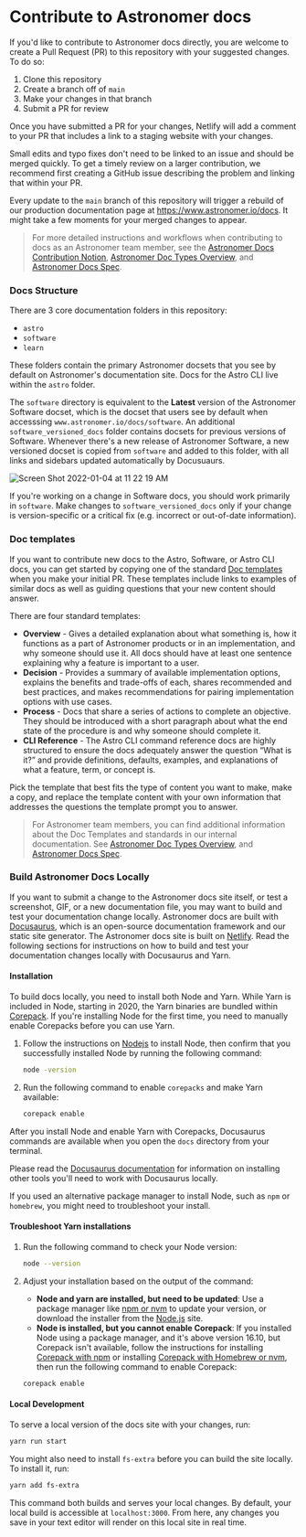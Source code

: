 # Contribute to Astronomer docs

If you'd like to contribute to Astronomer docs directly, you are welcome to create a Pull Request (PR) to this repository with your suggested changes. To do so:

1. Clone this repository
2. Create a branch off of `main`
3. Make your changes in that branch
4. Submit a PR for review

Once you have submitted a PR for your changes, Netlify will add a comment to your PR that includes a link to a staging website with your changes.

Small edits and typo fixes don't need to be linked to an issue and should be merged quickly. To get a timely review on a larger contribution, we recommend first creating a GitHub issue describing the problem and linking that within your PR.

Every update to the `main` branch of this repository will trigger a rebuild of our production documentation page at https://www.astronomer.io/docs. It might take a few moments for your merged changes to appear.

> For more detailed instructions and workflows when contributing to docs as an Astronomer team member, see the [Astronomer Docs Contribution Notion](https://www.notion.so/astronomerio/Contribute-a-Docs-Pull-Request-a3ca9018fdbc4206b120a6d530a8401b), [Astronomer Doc Types Overview](https://www.notion.so/astronomerio/Doc-Types-Overview-1015aeb5fb74457eb366bcc0bcbb63d0?pvs=4), and [Astronomer Docs Spec](https://www.notion.so/astronomerio/Doc-Types-Spec-2a6d3e0332574ddaa5e4d89f99fff5ca?pvs=4).

### Docs Structure

There are 3 core documentation folders in this repository:

- `astro`
- `software`
- `learn`

These folders contain the primary Astronomer docsets that you see by default on Astronomer's documentation site. Docs for the Astro CLI live within the `astro` folder.

The `software` directory is equivalent to the **Latest** version of the Astronomer Software docset, which is the docset that users see by default when accesssing `www.astronomer.io/docs/software`. An additional `software_versioned_docs` folder contains docsets for previous versions of Software. Whenever there's a new release of Astronomer Software, a new versioned docset is copied from `software` and added to this folder, with all links and sidebars updated automatically by Docusuaurs.

![Screen Shot 2022-01-04 at 11 22 19 AM](https://user-images.githubusercontent.com/74574233/148051957-b739ba42-2fc7-4344-b0a0-4f78881fd68c.png)

If you're working on a change in Software docs, you should work primarily in `software`. Make changes to `software_versioned_docs` only if your change is version-specific or a critical fix (e.g. incorrect or out-of-date information).

### Doc templates

If you want to contribute new docs to the Astro, Software, or Astro CLI docs, you can get started by copying one of the standard [Doc templates](https://github.com/astronomer/docs/blob/main/doc-templates) when you make your initial PR. These templates include links to examples of similar docs as well as guiding questions that your new content should answer.

There are four standard templates:

* **Overview** -  Gives a detailed explanation about what something is, how it functions as a part of Astronomer products or in an implementation, and why someone should use it. All docs should have at least one sentence explaining why a feature is important to a user.
* **Decision** - Provides a summary of available implementation options, explains the benefits and trade-offs of each, shares recommended and best practices, and makes recommendations for pairing implementation options with use cases.
* **Process** -  Docs that share a series of actions to complete an objective. They should be introduced with a short paragraph about what the end state of the procedure is and why someone should complete it.
* **CLI Reference** - The Astro CLI command reference docs are highly structured to ensure the docs adequately answer the question “What is it?” and provide definitions, defaults, examples, and explanations of what a feature, term, or concept is.

Pick the template that best fits the type of content you want to make, make a copy, and replace the template content with your own information that addresses the questions the template prompt you to answer.

> For Astronomer team members, you can find additional information about the Doc Templates and standards in our internal documentation. See [Astronomer Doc Types Overview](https://www.notion.so/astronomerio/Doc-Types-Overview-1015aeb5fb74457eb366bcc0bcbb63d0?pvs=4), and [Astronomer Docs Spec](https://www.notion.so/astronomerio/Doc-Types-Spec-2a6d3e0332574ddaa5e4d89f99fff5ca?pvs=4).

### Build Astronomer Docs Locally

If you want to submit a change to the Astronomer docs site itself, or test a screenshot, GIF, or a new documentation file, you may want to build and test your documentation change locally. Astronomer docs are built with [Docusaurus](https://docusaurus.io/), which is an open-source documentation framework and our static site generator. The Astronomer docs site is built on [Netlify](https://www.netlify.com/). Read the following sections for instructions on how to build and test your documentation changes locally with Docusaurus and Yarn.

#### Installation

To build docs locally, you need to install both Node and Yarn. While Yarn is included in Node, starting in 2020, the Yarn binaries are bundled within [Corepack](https://nodejs.org/api/corepack.html). If you're installing Node for the first time, you need to manually enable Corepacks before you can use Yarn.

1.  Follow the instructions on [Nodejs](https://nodejs.org/en/download/) to install Node, then confirm that you successfully installed Node by running the following command:

    ```sh
    node -version
    ```

2. Run the following command to enable `corepacks` and make Yarn available:

    ```sh
    corepack enable
    ```
After you install Node and enable Yarn with Corepacks, Docusaurus commands are available when you open the `docs` directory from your terminal.

Please read the [Docusaurus documentation](https://docusaurus.io/docs/installation#requirements) for information on installing other tools you'll need to work with Docusaurus locally.

If you used an alternative package manager to install Node, such as `npm` or `homebrew`, you might need to troubleshoot your install.

#### Troubleshoot Yarn installations

1. Run the following command to check your Node version:

    ```sh
    node --version
    ```

2. Adjust your installation based on the output of the command:

    - **Node and yarn are installed, but need to be updated**: Use a package manager like [npm or nvm](https://www.freecodecamp.org/news/how-to-update-node-and-npm-to-the-latest-version/) to update your version, or download the installer from the [Node.js](https://nodejs.org/en/) site.
    - **Node is installed, but you cannot enable Corepack**: If you installed Node using a package manager, and it's above version 16.10, but Corepack isn't available, follow the instructions for installing [Corepack with npm](https://github.com/nodejs/corepack#manual-installs) or installing [Corepack with Homebrew or nvm](https://stackoverflow.com/questions/70082424/command-not-found-corepack-when-installing-yarn-on-node-v17-0-1), then run the following command to enable Corepack:

    ```sh
    corepack enable
    ```

#### Local Development

To serve a local version of the docs site with your changes, run:

```sh
yarn run start
```

You might also need to install `fs-extra` before you can build the site locally. To install it, run:

```sh
yarn add fs-extra
```

This command both builds and serves your local changes. By default, your local build is accessible at `localhost:3000`. From here, any changes you save in your text editor will render on this local site in real time.
